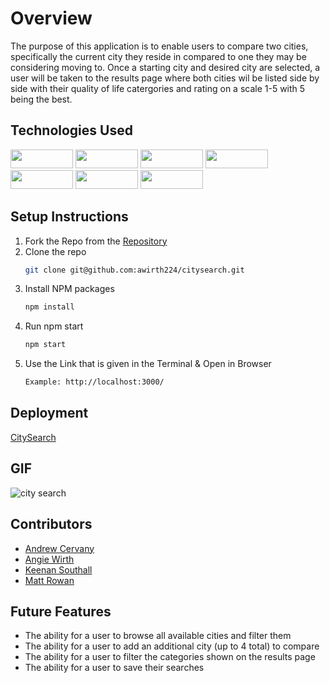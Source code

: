 # Overview
The purpose of this application is to enable users to compare two cities, specifically the current city they reside in compared to one they may be considering moving to. Once a starting city and desired city are selected, a user will be taken to the results page where both cities wil be listed side by side with their quality of life catergories and rating on a scale 1-5 with 5 being the best.

## Technologies Used
<div>
  <img src="https://shields.io/badge/TypeScript-3178C6?logo=TypeScript&logoColor=FFF&style=flat-square" width="100" height="30"/>
  <img src="https://img.shields.io/badge/-react-333333?logo=react&style=for-the-badge" width="100" height="30"/>
  <img src="https://img.shields.io/badge/-react%20router-f44250?logo=react%20router&logoColor=white&style=for-the-badge" width="100" height="30"/>
  <img src="https://img.shields.io/badge/-cypress-007780?logo=cypress&logoColor=white&style=for-the-badge" width="100" height="30"/>
  <img src="https://img.shields.io/badge/-CSS3-315780?logo=css3&style=for-the-badge" width="100" height="30"/>
  <img src="https://img.shields.io/badge/-npm-c12127?logo=npm&logoColor=white&style=for-the-badge" width="100"  height="30"/>
  <img src="https://img.shields.io/badge/JavaScript-323330?style=for-the-badge&logo=javascript&logoColor=F7DF1E" width="100" height="30" />
</div>

## Setup Instructions
1. Fork the Repo from the [Repository](https://github.com/awirth224/citysearch)
2. Clone the repo
   ```sh
   git clone git@github.com:awirth224/citysearch.git
   ```
3. Install NPM packages
   ```sh
   npm install
   ```
4. Run npm start
   ```sh
   npm start
   ```
5. Use the Link that is given in the Terminal & Open in Browser
   ```sh
   Example: http://localhost:3000/
   ```

## Deployment
[CitySearch](citysearch-q6s3hr9x3-awirth224.vercel.app/)

## GIF
![city search](https://user-images.githubusercontent.com/110955503/221709782-410bec18-7a3c-44c3-9011-dc6ecf483471.gif)

## Contributors
* [Andrew Cervany](https://github.com/AndrewCerveny)
* [Angie Wirth](https://github.com/awirth224)
* [Keenan Southall](https://github.com/keenans1)
* [Matt Rowan](https://github.com/Rowan121)

## Future Features

- The ability for a user to browse all available cities and filter them 
- The ability for a user to add an additional city (up to 4 total) to compare
- The ability for a user to filter the categories shown on the results page
- The ability for a user to save their searches


